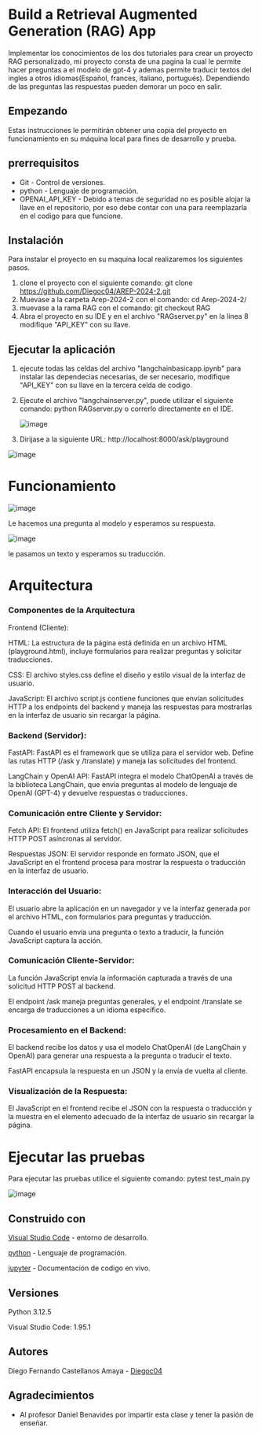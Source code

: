 # Build a Retrieval Augmented Generation (RAG) App
Implementar los conocimientos de los dos tutoriales para crear un proyecto RAG personalizado, mi proyecto consta de una pagina la cual le permite hacer preguntas a el modelo de gpt-4 y ademas permite traducir textos del ingles a otros idiomas(Español, frances, italiano, portugués). Dependiendo de las preguntas las respuestas pueden demorar un poco en salir.

## Empezando
Estas instrucciones le permitirán obtener una copia del proyecto en funcionamiento en su máquina local para fines de desarrollo y prueba.

## prerrequisitos
* Git - Control de versiones.
* python - Lenguaje de programación.
* OPENAI_API_KEY - Debido a temas de seguridad no es posible alojar la llave en el repositorio, por eso debe contar con una para reemplazarla en el codigo para que funcione.

## Instalación 
Para instalar el proyecto en su maquina local realizaremos los siguientes pasos.

1. clone el proyecto con el siguiente comando: git clone https://github.com/Diegoc04/AREP-2024-2.git
2. Muevase a la carpeta Arep-2024-2 con el comando: cd Arep-2024-2/
3. muevase a la rama RAG con el comando: git checkout RAG
4. Abra el proyecto en su IDE y en el archivo "RAGserver.py" en la linea 8 modifique "API_KEY" con su llave.

## Ejecutar la aplicación

1. ejecute todas las celdas del archivo "langchainbasicapp.ipynb" para instalar las dependecias necesarias, de ser necesario, modifique "API_KEY" con su llave en la tercera celda de codigo.

2. Ejecute el archivo "langchainserver.py", puede utilizar el siguiente comando: python RAGserver.py o correrlo directamente en el IDE.

   ![image](https://github.com/user-attachments/assets/8ab9ca07-0f2b-49cc-b1fd-a518c68b40cd)


3. Dirijase a la siguiente URL: http://localhost:8000/ask/playground

![image](https://github.com/user-attachments/assets/935972c7-9342-48e3-968c-d9a6b968021e)

# Funcionamiento

![image](https://github.com/user-attachments/assets/43e5941c-890e-4495-992d-803911948ca2)

Le hacemos una pregunta al modelo y esperamos su respuesta.

![image](https://github.com/user-attachments/assets/422c0d67-fc82-4efc-b299-e3d85c1232b8)

le pasamos un texto y esperamos su traducción.

# Arquitectura 

### Componentes de la Arquitectura

Frontend (Cliente):

HTML: La estructura de la página está definida en un archivo HTML (playground.html), incluye formularios para realizar preguntas y solicitar traducciones.

CSS: El archivo styles.css define el diseño y estilo visual de la interfaz de usuario.

JavaScript: El archivo script.js contiene funciones que envían solicitudes HTTP a los endpoints del backend y maneja las respuestas para mostrarlas en la interfaz de usuario sin recargar la página.

### Backend (Servidor):

FastAPI: FastAPI es el framework que se utiliza para el servidor web. Define las rutas HTTP (/ask y /translate) y maneja las solicitudes del frontend.

LangChain y OpenAI API: FastAPI integra el modelo ChatOpenAI a través de la biblioteca LangChain, que envía preguntas al modelo de lenguaje de OpenAI (GPT-4) y devuelve respuestas o traducciones.

### Comunicación entre Cliente y Servidor:

Fetch API: El frontend utiliza fetch() en JavaScript para realizar solicitudes HTTP POST asíncronas al servidor.

Respuestas JSON: El servidor responde en formato JSON, que el JavaScript en el frontend procesa para mostrar la respuesta o traducción en la interfaz de usuario.

### Interacción del Usuario:

El usuario abre la aplicación en un navegador y ve la interfaz generada por el archivo HTML, con formularios para preguntas y traducción.

Cuando el usuario envía una pregunta o texto a traducir, la función JavaScript captura la acción.

### Comunicación Cliente-Servidor:

La función JavaScript envía la información capturada a través de una solicitud HTTP POST al backend.

El endpoint /ask maneja preguntas generales, y el endpoint /translate se encarga de traducciones a un idioma específico.

### Procesamiento en el Backend:

El backend recibe los datos y usa el modelo ChatOpenAI (de LangChain y OpenAI) para generar una respuesta a la pregunta o traducir el texto.

FastAPI encapsula la respuesta en un JSON y la envía de vuelta al cliente.

### Visualización de la Respuesta:

El JavaScript en el frontend recibe el JSON con la respuesta o traducción y la muestra en el elemento adecuado de la interfaz de usuario sin recargar la página.

# Ejecutar las pruebas 

Para ejecutar las pruebas utilice el siguiente comando: pytest test_main.py

![image](https://github.com/user-attachments/assets/8389b5e0-a093-4872-9577-15259b83a8e1)

## Construido con
[Visual Studio Code]([https://netbeans.apache.org/front/main/download/nb22/](https://code.visualstudio.com/)) - entorno de desarrollo.

[python]([https://www.java.com/es/](https://www.python.org/)) - Lenguaje de programación.

[jupyter]([https://www.docker.com/](https://jupyter.org/)) - Documentación de codigo en vivo.

## Versiones 
Python 3.12.5

Visual Studio Code: 1.95.1

## Autores
Diego Fernando Castellanos Amaya - [Diegoc04](https://github.com/Diegoc04)

## Agradecimientos
* Al profesor Daniel Benavides por impartir esta clase y tener la pasión de enseñar.
